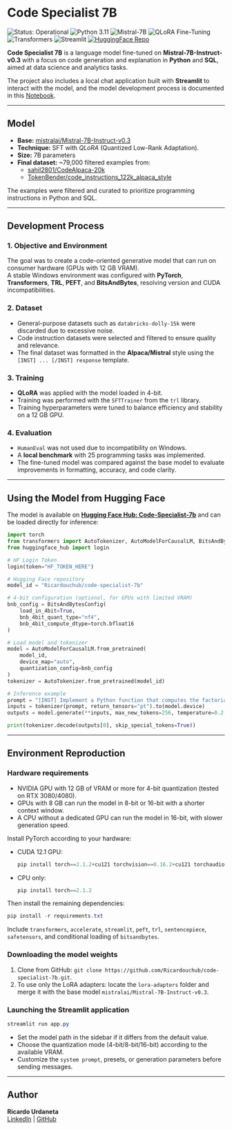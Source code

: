 # Code Specialist 7B

<p align="left">
  <!-- Status -->
  <img src="https://img.shields.io/badge/Status-Operational-2ECC71?style=flat-square&logo=checkmarx&logoColor=white" alt="Status: Operational"/>

  <!-- Language -->
  <img src="https://img.shields.io/badge/Python-3.11-3776AB?style=flat-square&logo=python&logoColor=white" alt="Python 3.11"/>

  <!-- Model -->
  <img src="https://img.shields.io/badge/Mistral-7B--Instruct-FF6F00?style=flat-square&logo=huggingface&logoColor=white" alt="Mistral-7B"/>

  <!-- Technique -->
  <img src="https://img.shields.io/badge/QLoRA-Fine--Tuning-800080?style=flat-square" alt="QLoRA Fine-Tuning"/>

  <!-- Libraries -->
  <img src="https://img.shields.io/badge/Transformers-4.56.2-FFAE1A?style=flat-square&logo=huggingface&logoColor=white" alt="Transformers"/>
  <!-- App -->
  <img src="https://img.shields.io/badge/Streamlit-App-FF4B4B?style=flat-square&logo=streamlit&logoColor=white" alt="Streamlit"/>

  <!-- Hugging Face -->
  <a href="https://huggingface.co/Ricardouchub/code-specialist-7b">
    <img src="https://img.shields.io/badge/HuggingFace-Repo-FFD21E?style=flat-square&logo=huggingface&logoColor=black" alt="HuggingFace Repo"/>
  </a>
</p>


**Code Specialist 7B** is a language model fine-tuned on **Mistral-7B-Instruct-v0.3** with a focus on code generation and explanation in **Python** and **SQL**, aimed at data science and analytics tasks.  

The project also includes a local chat application built with **Streamlit** to interact with the model, and the model development process is documented in this [Notebook](https://github.com/Ricardouchub/code-specialist-7b/blob/master/code-specialist-7b%20Notebook.ipynb).

---

## Model

- **Base:** [mistralai/Mistral-7B-Instruct-v0.3](https://huggingface.co/mistralai/Mistral-7B-Instruct-v0.3)  
- **Technique:** SFT with *QLoRA* (Quantized Low-Rank Adaptation).  
- **Size:** 7B parameters  
- **Final dataset:** ~79,000 filtered examples from:  
  - [sahil2801/CodeAlpaca-20k](https://huggingface.co/datasets/sahil2801/CodeAlpaca-20k)  
  - [TokenBender/code_instructions_122k_alpaca_style](https://huggingface.co/datasets/TokenBender/code_instructions_122k_alpaca_style)  

The examples were filtered and curated to prioritize programming instructions in Python and SQL.

---

## Development Process

### 1. Objective and Environment
The goal was to create a code-oriented generative model that can run on consumer hardware (GPUs with 12 GB VRAM).  
A stable Windows environment was configured with **PyTorch**, **Transformers**, **TRL**, **PEFT**, and **BitsAndBytes**, resolving version and CUDA incompatibilities.

### 2. Dataset
- General-purpose datasets such as `databricks-dolly-15k` were discarded due to excessive noise.  
- Code instruction datasets were selected and filtered to ensure quality and relevance.  
- The final dataset was formatted in the **Alpaca/Mistral** style using the `[INST] ... [/INST] response` template.

### 3. Training
- **QLoRA** was applied with the model loaded in 4-bit.  
- Training was performed with the `SFTTrainer` from the `trl` library.  
- Training hyperparameters were tuned to balance efficiency and stability on a 12 GB GPU.

### 4. Evaluation
- `HumanEval` was not used due to incompatibility on Windows.  
- A **local benchmark** with 25 programming tasks was implemented.  
- The fine-tuned model was compared against the base model to evaluate improvements in formatting, accuracy, and code clarity.

--- 

## Using the Model from Hugging Face

The model is available on [**Hugging Face Hub: Code-Specialist-7b**](https://huggingface.co/Ricardouchub/code-specialist-7b) and can be loaded directly for inference:

```python
import torch
from transformers import AutoTokenizer, AutoModelForCausalLM, BitsAndBytesConfig
from huggingface_hub import login

# HF Login Token
login(token="HF_TOKEN_HERE")

# Hugging Face repository
model_id = "Ricardouchub/code-specialist-7b"

# 4-bit configuration (optional, for GPUs with limited VRAM)
bnb_config = BitsAndBytesConfig(
    load_in_4bit=True,
    bnb_4bit_quant_type="nf4",
    bnb_4bit_compute_dtype=torch.bfloat16
)

# Load model and tokenizer
model = AutoModelForCausalLM.from_pretrained(
    model_id,
    device_map="auto",
    quantization_config=bnb_config
)
tokenizer = AutoTokenizer.from_pretrained(model_id)

# Inference example
prompt = "[INST] Implement a Python function that computes the factorial of a number using recursion. [/INST]"
inputs = tokenizer(prompt, return_tensors="pt").to(model.device)
outputs = model.generate(**inputs, max_new_tokens=256, temperature=0.2, top_p=0.9)

print(tokenizer.decode(outputs[0], skip_special_tokens=True))
```

---

## Environment Reproduction

### Hardware requirements
- NVIDIA GPU with 12 GB of VRAM or more for 4-bit quantization (tested on RTX 3080/4080).  
- GPUs with 8 GB can run the model in 8-bit or 16-bit with a shorter context window.  
- A CPU without a dedicated GPU can run the model in 16-bit, with slower generation speed.

Install PyTorch according to your hardware:
- CUDA 12.1 GPU:
  ```powershell
  pip install torch==2.1.2+cu121 torchvision==0.16.2+cu121 torchaudio==2.1.2+cu121 --index-url https://download.pytorch.org/whl/cu121
  ```
- CPU only:
  ```powershell
  pip install torch==2.1.2
  ```

Then install the remaining dependencies:
```powershell
pip install -r requirements.txt
```

Include `transformers`, `accelerate`, `streamlit`, `peft`, `trl`, `sentencepiece`, `safetensors`, and conditional loading of `bitsandbytes`.

### Downloading the model weights
1. Clone from GitHub: `git clone https://github.com/Ricardouchub/code-specialist-7b.git`.  
2. To use only the LoRA adapters: locate the `lora-adapters` folder and merge it with the base model `mistralai/Mistral-7B-Instruct-v0.3`.

### Launching the Streamlit application
```powershell
streamlit run app.py
```

- Set the model path in the sidebar if it differs from the default value.  
- Choose the quantization mode (4-bit/8-bit/16-bit) according to the available VRAM.  
- Customize the `system prompt`, presets, or generation parameters before sending messages.

---

## Author
**Ricardo Urdaneta**  
[LinkedIn](https://www.linkedin.com/in/ricardourdanetacastro/) | [GitHub](https://github.com/Ricardouchub)  
